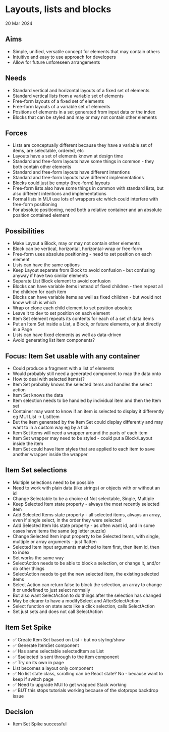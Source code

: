 Layouts, lists and blocks
=========================

20 Mar 2024

Aims
----

- Simple, unified, versatile concept for elements that may contain others
- Intuitive and easy to use approach for developers
- Allow for future unforeseen arrangements

Needs
-----

- Standard vertical and horizontal layouts of a fixed set of elements
- Standard vertical lists from a variable set of elements
- Free-form layouts of a fixed set of elements
- Free-form layouts of a variable set of elements
- Positions of elements in a set generated from input data or the index
- Blocks that can be styled and may or may not contain other elements

Forces
------

- Lists are conceptually different because they have a variable set of items, are selectable, ordered, etc
- Layouts have a set of elements known at design time
- Standard and free-form layouts have some things in common - they both contain other elements
- Standard and free-form layouts have different intentions
- Standard and free-form layouts have different implementations
- Blocks could just be empty (free-form) layouts
- Free-form lists also have some things in common with standard lists, but also different intentions and implementations 
- Formal lists in MUI use lots of wrappers etc which could interfere with free-form positioning
- For absolute positioning, need both a relative container and an absolute position contained element

Possibilities
-------------

- Make Layout a Block, may or may not contain other elements
- Block can be vertical, horizontal, horizontal-wrap or free-form
- Free-form uses absolute positioning - need to set position on each element
- Lists can have the same options
- Keep Layout separate from Block to avoid confusion - but confusing anyway if have two similar elements
- Separate List Block element to avoid confusion
- Blocks can have variable items instead of fixed children - then repeat all the children for each item
- Blocks can have variable items as well as fixed children - but would not know which is which
- Wrap or clone each child element to set position absolute
- Leave it to dev to set position on each element
- Item Set element repeats its contents for each of a set of data items
- Put an Item Set inside a List, a Block, or future elements, or just directly in a Page
- Lists can have fixed elements as well as data-driven
- Avoid generating list item components?


Focus: Item Set usable with any container
-----------------------------------------

- Could produce a fragment with a list of elements
- Would probably still need a generated component to map the data onto
- How to deal with selected item(s)?
- Item Set probably knows the selected items and handles the select action
- Item Set knows the data
- Item selection needs to be handled by individual item and then the Item set
- Container may want to know if an item is selected to display it differently eg MUI List -> ListItem
- But the item generated by the Item Set could display differently and may want to in a custom way eg by a tick
- Item Set items will need a wrapper around the parts of each item
- Item Set wrapper may need to be styled - could put a Block/Layout inside the item
- Item Set could have Item styles that are applied to each item to save another wrapper inside the wrapper

Item Set selections
-------------------

- Multiple selections need to be possible
- Need to work with plain data (like strings) or objects with or without an id
- Change Selectable to be a choice of Not selectable, Single, Multiple
- Keep Selected Item state property - always the most recently selected item
- Add Selected Items state property - all selected items, always an array, even if single select, in the order they were selected
- Add Selected Item Ids state property - as often want id, and in some cases have items the same (eg letter puzzle)
- Change Selected Item input property to be Selected Items, with single, multiple or array arguments - just flatten
- Selected Item input arguments matched to item first, then item id, then to index
- Set works the same way
- SelectAction needs to be able to block a selection, or change it, and/or do other things
- SelectAction needs to get the new selected item, the existing selected items
- Select Action can return false to block the selection, an array to change it or undefined to just select normally
- But also want SelectAction to do things after the selection has changed
- May be clearer to have a modifySelect and AfterSelectAction
- Select function on state acts like a click selection, calls SelectAction
- Set just sets and does not call SelectAction

Item Set Spike
--------------

- ✅ Create Item Set based on List - but no styling/show
- ✅ Generate ItemSet component
- ✅ Has same selectable selectedItem as List
- ✅ $selected is sent through to the item component
- ✅ Try on its own in page
- List becomes a layout only component
- ✅ No list state class, scrolling can be React state? No - because want to keep if switch page
- ✅ Need to upgrade MUI to get wrapped Stack working
- ✅ BUT this stops tutorials working because of the slotprops backdrop issue

Decision
--------

- Item Set Spike successful

